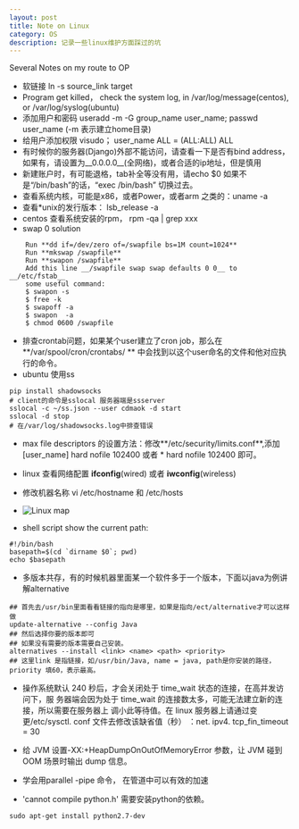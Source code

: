 ```yaml
---
layout: post
title: Note on Linux
category: OS
description: 记录一些linux维护方面踩过的坑
---
```


Several Notes on my route to OP  
* 软链接 ln -s source_link target  
* Program get killed， check the system log, in /var/log/message(centos), or /var/log/syslog(ubuntu)    
* 添加用户和密码 useradd -m -G group_name user_name;  passwd user_name (-m 表示建立home目录)  
* 给用户添加权限 visudo； user_name ALL = (ALL:ALL) ALL  
* 有时候你的服务器(Django)外部不能访问，请查看一下是否有bind address，如果有，请设置为__0.0.0.0__(全网络)，或者合适的ip地址，但是慎用  
* 新建账户时，有可能退格，tab补全等没有用，请echo $0 如果不是“/bin/bash”的话，“exec /bin/bash” 切换过去。  
* 查看系统内核，可能是x86，或者Power，或者arm 之类的：uname -a  
* 查看*unix的发行版本： lsb_release -a  
* centos 查看系统安装的rpm， rpm -qa | grep xxx  
* swap 0 solution

```shell
	Run **dd if=/dev/zero of=/swapfile bs=1M count=1024**  
	Run **mkswap /swapfile**  
	Run **swapon /swapfile**  
	Add this line __/swapfile swap swap defaults 0 0__ to __/etc/fstab__  
	some useful command:  
	$ swapon -s     
	$ free -k  
	$ swapoff -a  
	$ swapon  -a  
	$ chmod 0600 /swapfile
```

* 排查crontab问题，如果某个user建立了cron job，那么在**/var/spool/cron/crontabs/ ** 中会找到以这个user命名的文件和他对应执行的命令。  
* ubuntu 使用ss  

```shell
pip install shadowsocks
# client的命令是sslocal 服务器端是ssserver
sslocal -c ~/ss.json --user cdmaok -d start
sslocal -d stop
# 在/var/log/shadowsocks.log中排查错误
```

* max file descriptors 的设置方法：修改**/etc/security/limits.conf**,添加 [user_name] hard nofile 102400 或者 * hard nofile 102400 即可。  

* linux 查看网络配置 **ifconfig**(wired) 或者 **iwconfig**(wireless)  

* 修改机器名称 vi /etc/hostname 和 /etc/hosts

* ![Linux map](http://7xpv97.com1.z0.glb.clouddn.com/dffcef97007537585d1745e2b40a4b55.png)

* shell script show the current path:

```shell
#!/bin/bash
basepath=$(cd `dirname $0`; pwd)
echo $basepath
```

*  多版本共存，有的时候机器里面某一个软件多于一个版本，下面以java为例讲解alternative

```shell
## 首先去/usr/bin里面看看链接的指向是哪里，如果是指向/ect/alternative才可以这样做
update-alternative --config Java
## 然后选择你要的版本即可
## 如果没有需要的版本需要自己安装。
alternatives --install <link> <name> <path> <priority>
## 这里link 是指链接，如/usr/bin/Java, name = java, path是你安装的路径，priority 填60，表示最高。
```

* 操作系统默认 240 秒后，才会关闭处于 time_wait 状态的连接，在高并发访问下，服
务器端会因为处于 time_wait 的连接数太多，可能无法建立新的连接，所以需要在服务器上
调小此等待值。在 linux 服务器上请通过变更/etc/sysctl. conf 文件去修改该缺省值（秒） ：net. ipv4. tcp_fin_timeout = 30

* 给 JVM 设置-XX:+HeapDumpOnOutOfMemoryError 参数，让 JVM 碰到 OOM 场景时输出
dump 信息。

* 学会用parallel -pipe 命令， 在管道中可以有效的加速
* 'cannot compile python.h' 需要安装python的依赖。

```shell
sudo apt-get install python2.7-dev
```
